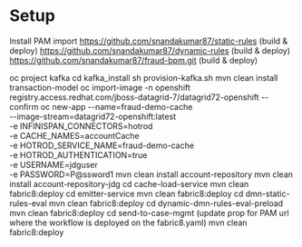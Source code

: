 # Setup

Install PAM
import
https://github.com/snandakumar87/static-rules (build & deploy)
https://github.com/snandakumar87/dynamic-rules (build & deploy)
https://github.com/snandakumar87/fraud-bpm.git (build & deploy)


oc project kafka
cd kafka_install
sh provision-kafka.sh
mvn clean install transaction-model
oc import-image -n openshift registry.access.redhat.com/jboss-datagrid-7/datagrid72-openshift --confirm
oc new-app --name=fraud-demo-cache \
--image-stream=datagrid72-openshift:latest \
-e INFINISPAN_CONNECTORS=hotrod \
-e CACHE_NAMES=accountCache \
-e HOTROD_SERVICE_NAME=fraud-demo-cache\
-e HOTROD_AUTHENTICATION=true \
-e USERNAME=jdguser \
-e PASSWORD=P@ssword1
mvn clean install account-repository
mvn clean install account-repository-jdg
cd cache-load-service
mvn clean fabric8:deploy
cd emitter-service
mvn clean fabric8:deploy
cd dmn-static-rules-eval
mvn clean fabric8:deploy
cd dynamic-dmn-rules-eval-preload
mvn clean fabric8:deploy
cd send-to-case-mgmt (update prop for PAM url where the workflow is deployed on the fabric8.yaml)
mvn clean fabric8:deploy





